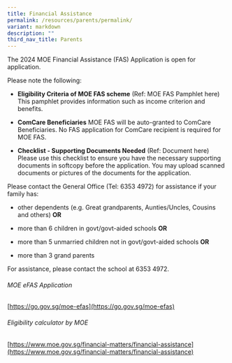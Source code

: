 ```yaml
---
title: Financial Assistance
permalink: /resources/parents/permalink/
variant: markdown
description: ""
third_nav_title: Parents
---
```

The 2024 MOE Financial Assistance (FAS) Application is open for application. 



Please note the following:

* **Eligibility Criteria of MOE FAS scheme** (Ref: MOE FAS Pamphlet here) This pamphlet provides information such as income criterion and benefits.

* **ComCare Beneficiaries** MOE FAS will be auto-granted to ComCare Beneficiaries. No FAS application for ComCare recipient is required for MOE FAS.

* **Checklist - Supporting Documents Needed** (Ref: Document here) Please use this checklist to ensure you have the necessary supporting documents in softcopy before the application. You may upload scanned documents or pictures of the documents for the application.

Please contact the General Office (Tel: 6353 4972) for assistance if your family has:

* other dependents (e.g. Great grandparents, Aunties/Uncles, Cousins and others)  **OR**

* more than 6 children in govt/govt-aided schools  **OR**

* more than 5 unmarried children not in govt/govt-aided schools **OR**

* more than 3 grand parents

For assistance, please contact the school at 6353 4972.

###### MOE eFAS Application
[https://go.gov.sg/moe-efas](https://go.gov.sg/moe-efas)

###### Eligibility calculator by MOE
[https://www.moe.gov.sg/financial-matters/financial-assistance](https://www.moe.gov.sg/financial-matters/financial-assistance)